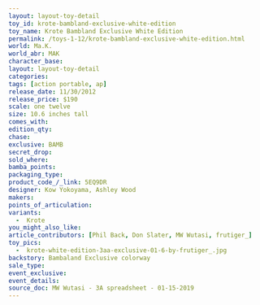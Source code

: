 ```yaml
---
layout: layout-toy-detail 
toy_id: krote-bambland-exclusive-white-edition
toy_name: Krote Bambland Exclusive White Edition
permalink: /toys-1-12/krote-bambland-exclusive-white-edition.html
world: Ma.K.
world_abr: MAK
character_base: 
layout: layout-toy-detail
categories: 
tags: [action portable, ap] 
release_date: 11/30/2012
release_price: $190 
scale: one twelve
size: 10.6 inches tall
comes_with: 
edition_qty: 
chase: 
exclusive: BAMB
secret_drop: 
sold_where: 
bamba_points: 
packaging_type: 
product_code_/_link: 5EQ9DR
designer: Kow Yokoyama, Ashley Wood
makers: 
points_of_articulation: 
variants: 
  -  Krote
you_might_also_like: 
article_contributors: [Phil Back, Don Slater, MW Wutasi, frutiger_]
toy_pics: 
  -  krote-white-edition-3aa-exclusive-01-6-by-frutiger_.jpg
backstory: Bambaland Exclusive colorway
sale_type: 
event_exclusive: 
event_details: 
source_doc: MW Wutasi - 3A spreadsheet - 01-15-2019
---
```

